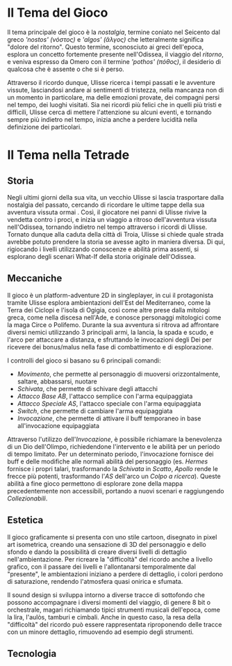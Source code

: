 # **Il Tema del Gioco**

Il tema principale del gioco è la *nostalgia*, termine coniato nel Seicento dal greco *'nostos' (νόστος)* e *'algos' (ἄλγος)* che letteralmente significa "dolore del ritorno". Questo termine, sconosciuto ai greci dell'epoca, esplora un concetto fortemente presente nell'Odissea, il viaggio del *ritorno*, e veniva espresso da Omero con il termine *'pothos' (πόθος)*, il desiderio di qualcosa che è assente o che si è perso.

Attraverso il ricordo dunque, Ulisse ricerca i tempi passati e le avventure vissute, lasciandosi andare ai sentimenti di tristezza, nella mancanza non di un momento in particolare, ma delle emozioni provate, dei compagni persi nel tempo, dei luoghi visitati. Sia nei ricordi più felici che in quelli più tristi e difficili, Ulisse cerca di mettere l'attenzione su alcuni eventi, e tornando sempre più indietro nel tempo, inizia anche a perdere lucidità nella definizione dei particolari.

# **Il Tema nella Tetrade**

## **Storia**

Negli ultimi giorni della sua vita, un vecchio Ulisse si lascia trasportare dalla nostalgia del passato, cercando di ricordare le ultime tappe della sua avventura vissuta ormai . Così, il giocatore nei panni di Ulisse rivive la vendetta contro i proci, e inizia un viaggio a ritroso dell'avventura vissuta nell'Odissea, tornando indietro nel tempo attraverso i ricordi di Ulisse. Tornato dunque alla caduta della città di Troia, Ulisse si chiede quale strada avrebbe potuto prendere la storia se avesse agito in maniera diversa. Di qui, rigiocando i livelli utilizzando conoscenze e abilità prima assenti, si esplorano degli scenari What-If della storia originale dell'Odissea.


## **Meccaniche** 

Il gioco è un platform-adventure 2D in singleplayer, in cui il protagonista tramite Ulisse esplora ambientazioni dell'Est del Mediterraneo, come la Terra dei Ciclopi e l'isola di Ogigia, così come altre prese dalla mitologi greca, come nella discesa nell'Ade, e conosce personaggi mitologici come la maga Circe o Polifemo. Durante la sua avventura si ritrova ad affrontare diversi nemici utilizzando 3 principali armi, la lancia, la spada e scudo, e l'arco per attaccare a distanza, e sfruttando le invocazioni degli Dei per ricevere dei bonus/malus nella fase di combattimento e di esplorazione.

I controlli del gioco si basano su 6 principali comandi:
- *Movimento*, che permette al personaggio di muoversi orizzontalmente, saltare, abbassarsi, nuotare
- *Schivata*, che permette di schivare degli attacchi
- *Attacco Base AB*, l'attacco semplice con l'arma equipaggiata
- *Attacco Speciale AS*, l'attacco speciale con l'arma equipaggiata
- *Switch*, che permette di cambiare l'arma equipaggiata
- *Invocazione*, che permette di attivare il buff temporaneo in base all'invocazione equipaggiata

Attraverso l'utilizzo dell'*Invocazione*, è possibile richiamare la benevolenza di un Dio dell'Olimpo, richiedendone l'intervento e le abilità per un periodo di tempo limitato. Per un determinato periodo, l'invocazione fornisce dei buff e delle modifiche alle normali abilità del personaggio (es. *Hermes* fornisce i propri talari, trasformando la *Schivata* in *Scatto*, *Apollo* rende le frecce più potenti, trasformando l'*AS* dell'arco un *Colpo a ricerca*). Queste abilità a fine gioco permettono di esplorare zone della mappa precedentemente non accessibili, portando a nuovi scenari e raggiungendo *Collezionabili*.

## **Estetica**

Il gioco graficamente si presenta con uno stile cartoon, disegnato in pixel art isometrica, creando una sensazione di 3D del personaggio e dello sfondo e dando la possibilità di creare diversi livelli di dettaglio nell'ambientazione. Per ricreare la "difficoltà" del ricordo anche a livello grafico, con il passare dei livelli e l'allontanarsi temporalmente dal "presente", le ambientazioni iniziano a perdere di dettaglio, i colori perdono di saturazione, rendendo l'atmosfera quasi onirica e sfumata.

Il sound design si sviluppa intorno a diverse tracce di sottofondo che possono accompagnare i diversi momenti del viaggio, di genere 8 bit o orchestrale, magari richiamando tipici strumenti musicali dell'epoca, come la lira, l'aulòs, tamburi e cimbali. Anche in questo caso, la resa della "difficoltà" del ricordo può essere rappresentata riproponendo delle tracce con un minore dettaglio, rimuovendo ad esempio degli strumenti.

## **Tecnologia**

